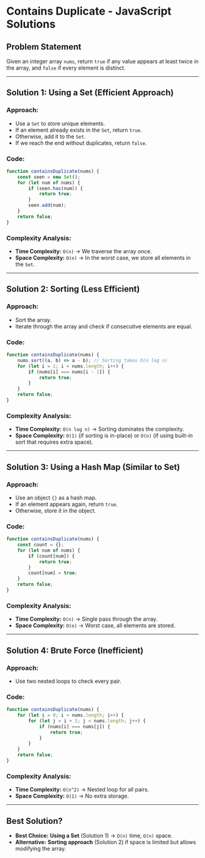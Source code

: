 # Contains Duplicate - JavaScript Solutions

## Problem Statement
Given an integer array `nums`, return `true` if any value appears at least twice in the array, and `false` if every element is distinct.

---

## **Solution 1: Using a Set (Efficient Approach)**

### **Approach:**
- Use a `Set` to store unique elements.
- If an element already exists in the `Set`, return `true`.
- Otherwise, add it to the `Set`.
- If we reach the end without duplicates, return `false`.

### **Code:**
```javascript
function containsDuplicate(nums) {
    const seen = new Set();
    for (let num of nums) {
        if (seen.has(num)) {
            return true;
        }
        seen.add(num);
    }
    return false;
}
```

### **Complexity Analysis:**
- **Time Complexity:** `O(n)` → We traverse the array once.
- **Space Complexity:** `O(n)` → In the worst case, we store all elements in the `Set`.

---

## **Solution 2: Sorting (Less Efficient)**

### **Approach:**
- Sort the array.
- Iterate through the array and check if consecutive elements are equal.

### **Code:**
```javascript
function containsDuplicate(nums) {
    nums.sort((a, b) => a - b); // Sorting takes O(n log n)
    for (let i = 1; i < nums.length; i++) {
        if (nums[i] === nums[i - 1]) {
            return true;
        }
    }
    return false;
}
```

### **Complexity Analysis:**
- **Time Complexity:** `O(n log n)` → Sorting dominates the complexity.
- **Space Complexity:** `O(1)` (if sorting is in-place) or `O(n)` (if using built-in sort that requires extra space).

---

## **Solution 3: Using a Hash Map (Similar to Set)**

### **Approach:**
- Use an object `{}` as a hash map.
- If an element appears again, return `true`.
- Otherwise, store it in the object.

### **Code:**
```javascript
function containsDuplicate(nums) {
    const count = {};
    for (let num of nums) {
        if (count[num]) {
            return true;
        }
        count[num] = true;
    }
    return false;
}
```

### **Complexity Analysis:**
- **Time Complexity:** `O(n)` → Single pass through the array.
- **Space Complexity:** `O(n)` → Worst case, all elements are stored.

---

## **Solution 4: Brute Force (Inefficient)**

### **Approach:**
- Use two nested loops to check every pair.

### **Code:**
```javascript
function containsDuplicate(nums) {
    for (let i = 0; i < nums.length; i++) {
        for (let j = i + 1; j < nums.length; j++) {
            if (nums[i] === nums[j]) {
                return true;
            }
        }
    }
    return false;
}
```

### **Complexity Analysis:**
- **Time Complexity:** `O(n^2)` → Nested loop for all pairs.
- **Space Complexity:** `O(1)` → No extra storage.

---

## **Best Solution?**
- **Best Choice:** **Using a Set** (Solution 1) → `O(n)` time, `O(n)` space.
- **Alternative:** **Sorting approach** (Solution 2) if space is limited but allows modifying the array.
